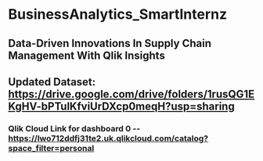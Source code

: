 # BusinessAnalytics_SmartInternz

## Data-Driven Innovations In Supply Chain Management With Qlik Insights

## Updated Dataset: https://drive.google.com/drive/folders/1rusQG1EKgHV-bPTulKfviUrDXcp0meqH?usp=sharing

### Qlik Cloud Link for dashboard 0 -- https://lwo712ddfj31te2.uk.qlikcloud.com/catalog?space_filter=personal
